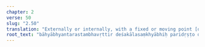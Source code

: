 ```yaml
---
chapter: 2
verse: 50
slug: "2.50"
translation: "Externally or internally, with a fixed or moving point [of awareness], for a duration or for a count, watch long and short [breaths]."
root_text: "bāhyābhyantarastambhavṛttir deśakālasaṃkhyābhiḥ paridṛṣṭo dīrghasūkṣmaḥ"
---
```


